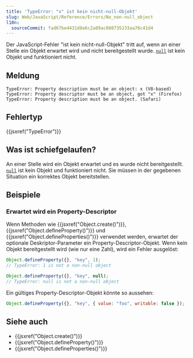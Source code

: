 ```yaml
---
title: 'TypeError: "x" ist kein nicht-null-Objekt'
slug: Web/JavaScript/Reference/Errors/No_non-null_object
l10n:
  sourceCommit: fad67be4431d8e6c2a89ac880735233aa76c41d4
---
```


Der JavaScript-Fehler "ist kein nicht-null-Objekt" tritt auf, wenn an einer Stelle ein Objekt erwartet wird und nicht bereitgestellt wurde. [`null`](/de/docs/Web/JavaScript/Reference/Operators/null) ist kein Objekt und funktioniert nicht.

## Meldung

```plain
TypeError: Property description must be an object: x (V8-based)
TypeError: Property descriptor must be an object, got "x" (Firefox)
TypeError: Property description must be an object. (Safari)
```

## Fehlertyp

{{jsxref("TypeError")}}

## Was ist schiefgelaufen?

An einer Stelle wird ein Objekt erwartet und es wurde nicht bereitgestellt. [`null`](/de/docs/Web/JavaScript/Reference/Operators/null) ist kein
Objekt und funktioniert nicht. Sie müssen in der gegebenen Situation ein korrektes Objekt bereitstellen.

## Beispiele

### Erwartet wird ein Property-Descriptor

Wenn Methoden wie {{jsxref("Object.create()")}}, {{jsxref("Object.defineProperty()")}} und {{jsxref("Object.defineProperties()")}} verwendet werden, erwartet der optionale Deskriptor-Parameter ein Property-Descriptor-Objekt. Wenn kein Objekt bereitgestellt wird (wie nur eine Zahl), wird ein Fehler ausgelöst:

```js example-bad
Object.defineProperty({}, "key", 1);
// TypeError: 1 is not a non-null object

Object.defineProperty({}, "key", null);
// TypeError: null is not a non-null object
```

Ein gültiges Property-Descriptor-Objekt könnte so aussehen:

```js example-good
Object.defineProperty({}, "key", { value: "foo", writable: false });
```

## Siehe auch

- {{jsxref("Object.create()")}}
- {{jsxref("Object.defineProperty()")}}
- {{jsxref("Object.defineProperties()")}}
